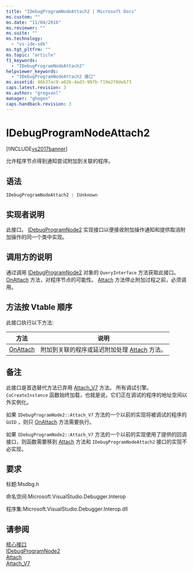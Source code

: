 ```yaml
---
title: "IDebugProgramNodeAttach2 | Microsoft Docs"
ms.custom: ""
ms.date: "11/04/2016"
ms.reviewer: ""
ms.suite: ""
ms.technology: 
  - "vs-ide-sdk"
ms.tgt_pltfrm: ""
ms.topic: "article"
f1_keywords: 
  - "IDebugProgramNodeAttach2"
helpviewer_keywords: 
  - "IDebugProgramNodeAttach2 接口"
ms.assetid: 46b37ac9-a026-4ad3-997b-f19e2f8deb73
caps.latest.revision: 3
ms.author: "gregvanl"
manager: "ghogen"
caps.handback.revision: 3
---
```

# IDebugProgramNodeAttach2
[!INCLUDE[vs2017banner](../../../code-quality/includes/vs2017banner.md)]

允许程序节点得到通知尝试附加到关联的程序。  
  
## 语法  
  
```  
IDebugProgramNodeAttach2 : IUnknown  
```  
  
## 实现者说明  
 此接口。 [IDebugProgramNode2](../../../extensibility/debugger/reference/idebugprogramnode2.md) 实现接口以便接收附加操作通知和提供取消附加操作的同一个类中实现。  
  
## 调用方的说明  
 通过调用 [IDebugProgramNode2](../../../extensibility/debugger/reference/idebugprogramnode2.md) 对象的 `QueryInterface` 方法获取此接口。  [OnAttach](../../../extensibility/debugger/reference/idebugprogramnodeattach2-onattach.md) 方法，对程序节点的可能性。 [Attach](../../../extensibility/debugger/reference/idebugengine2-attach.md) 方法停止附加过程之前，必须调用。  
  
## 方法按 Vtable 顺序  
 此接口执行以下方法:  
  
|方法|说明|  
|--------|--------|  
|[OnAttach](../../../extensibility/debugger/reference/idebugprogramnodeattach2-onattach.md)|附加到关联的程序或延迟附加处理 [Attach](../../../extensibility/debugger/reference/idebugengine2-attach.md) 方法。|  
  
## 备注  
 此接口是首选替代方法已弃用 [Attach\_V7](../../../extensibility/debugger/reference/idebugprogramnode2-attach-v7.md) 方法。  所有调试引擎。 `CoCreateInstance` 函数始终加载，也就是说，它们正在调试的程序的地址空间以外实例化。  
  
 如果 `IDebugProgramNode2::Attach_V7` 方法的一个以前的实现将被调试的程序的 `GUID` ，则只 [OnAttach](../../../extensibility/debugger/reference/idebugprogramnodeattach2-onattach.md) 方法需要执行。  
  
 如果 `IDebugProgramNode2::Attach_V7` 方法的一个以前的实现使用了提供的回调接口，则函数需要移到 [Attach](../../../extensibility/debugger/reference/idebugengine2-attach.md) 方法和 `IDebugProgramNodeAttach2` 接口的实现不必实现。  
  
## 要求  
 标题:Msdbg.h  
  
 命名空间:Microsoft.VisualStudio.Debugger.Interop  
  
 程序集:Microsoft.VisualStudio.Debugger.Interop.dll  
  
## 请参阅  
 [核心接口](../../../extensibility/debugger/reference/core-interfaces.md)   
 [IDebugProgramNode2](../../../extensibility/debugger/reference/idebugprogramnode2.md)   
 [Attach](../../../extensibility/debugger/reference/idebugengine2-attach.md)   
 [Attach\_V7](../../../extensibility/debugger/reference/idebugprogramnode2-attach-v7.md)
